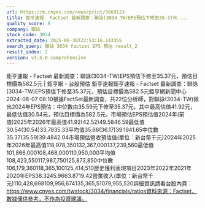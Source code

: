 ```yaml
---
url: https://m.cnyes.com/news/print/5669123
title: 鉅亨速報- Factset 最新調查：聯詠(3034-TW)EPS預估下修至35.37元 ...
quality_score: 9
company: 聯詠
stock_code: 3034
extracted_date: 2025-06-30T22:53:16.143355
search_query: 聯詠 3034 factset EPS 預估 result_2
result_index: 2
version: v3.5.0-comprehensive
---
```


鉅亨速報 - Factset 最新調查：聯詠(3034-TW)EPS預估下修至35.37元，預估目標價為582.5元 | 鉅亨網 - 台股預估
鉅亨速報鉅亨速報 - Factset 最新調查：聯詠(3034-TW)EPS預估下修至35.37元，預估目標價為582.5元鉅亨網新聞中心
2024-08-07 08:10根據FactSet最新調查，共22位分析師，對聯詠(3034-TW)做出2024年EPS預估：中位數由35.59元下修至35.37元，其中最高估值41.92元，最低估值30.54元，預估目標價為582.5元。市場預估EPS預估值2024年(前值)2025年2026年最高值41.92(42.52)49.5846.59最低值30.54(30.54)33.7835.33平均值35.66(36.17)39.1941.65中位數35.37(35.59)39.4842.04市場預估營收預估值(單位：新台幣千元)2024年2025年2026年最高值118,978,350132,367,000137,239,560最低值101,866,000108,468,000110,950,000平均值108,423,550117,987,750125,873,850中位數106,179,360118,365,100125,414,510歷史獲利表現項目2023年2022年2021年2020年EPS38.3245.9663.8719.42營業收入(單位：新台幣千元)110,428,698109,956,674135,365,51079,955,520詳細資訊請看台股內頁：https://www.cnyes.com/twstock/3034/financials/ratios資料來源：Factset，數據僅供參考，不作為投資建議。